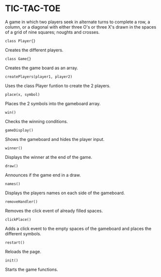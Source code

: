 # TIC-TAC-TOE

A game in which two players seek in alternate turns to complete a row, a column, or a diagonal with either three O's or three X's drawn in the spaces of a grid of nine squares; noughts and crosses.

```
class Player{}
```

Creates the different players.

```
class Game{}
```

Creates the game board as an array.

```
createPlayers(player1, player2)
```

Uses the class Player funtion to create the 2 players.

```
place(x, symbol)
```

Places the 2 symbols into the gameboard array.

```
win()
```

Checks the winning conditions.

```
gameDisplay()
```

Shows the gameboard and hides the player input.

```
winner()
```

Displays the winner at the end of the game.

```
draw()
```

Announces if the game end in a draw.

```
names()
```

Displays the players names on each side of the gameboard.

```
removeHandler()
```

Removes the click event of already filled spaces.

```
clickPlace()
```

Adds a click event to the empty spaces of the gameboard and places the different symbols.

```
restart()
```

Reloads the page.

```
init()
```

Starts the game functions.
